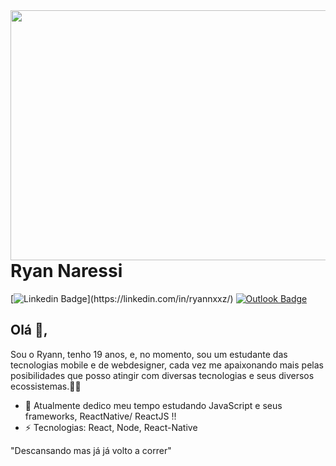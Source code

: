 <img align="right" width="600" height="400" src="https://66.media.tumblr.com/b9453ec6e72fcc51e21280d7d4739173/tumblr_ndvso0BATT1tr1l0qo1_400.gif">

# Ryan Naressi

[![Linkedin Badge](https://img.shields.io/badge/-RyanNaressi-blue?style=for-the-badge&logo=Linkedin&logoColor=white&link="https://linkedin.com/in/ryannxxz/")](https://linkedin.com/in/ryannxxz/)
[![Outlook Badge](https://img.shields.io/badge/-ryannaressi@hotmail.com.br-blue?style=for-the-badge&labelColor=blue&logoColor=white&color=blue&logo=Microsoft%20Outlook&logoColor=blue)](mailto:ryannaressi@hotmail.com.br)

## Olá 👋,

Sou o Ryann, tenho 19 anos, e, no momento, sou um estudante das tecnologias mobile e de webdesigner, cada vez me apaixonando mais pelas posibilidades que posso atingir com diversas tecnologias e seus diversos ecossistemas.👨‍💻

- 🔭 Atualmente dedico meu tempo estudando JavaScript e seus frameworks, ReactNative/ ReactJS !!
- ⚡ Tecnologias: React, Node, React-Native


"Descansando mas já já volto a correr"
